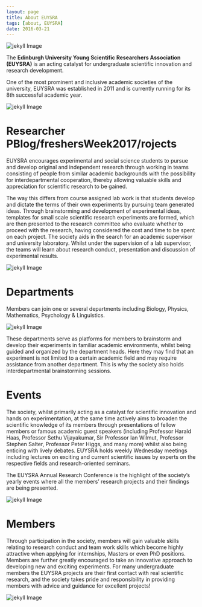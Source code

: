 ```yaml
---
layout: page
title: About EUYSRA
tags: [about, EUYSRA]
date: 2016-03-21
---
```

![jekyll Image](https://www.eusa.ed.ac.uk/asset/Organisation/10967/EUYSRA-COVER-large.jpg)

The **Edinburgh University Young Scientific Researchers Association (EUYSRA)** is an acting catalyst for undergraduate scientific innovation and research development.

One of the most prominent and inclusive academic societies of the university, EUYSRA was established in 2011 and is currently running for its 8th successful academic year.

![jekyll Image](https://www.eusa.ed.ac.uk/asset/Organisation/10967/webpage1%282%29.png)


# Researcher PBlog/freshersWeek2017/rojects

EUYSRA encourages experimental and social science students to pursue and develop original and independent research through working in teams consisting of people from similar academic backgrounds with the possibility for interdepartmental cooperation, thereby allowing valuable skills and appreciation for scientific research to be gained.

The way this differs from course assigned lab work is that students develop and dictate the terms of their own experiments by pursuing team generated ideas. Through brainstorming and development of experimental ideas, templates for small scale scientific research experiments are formed, which are then presented to the research committee who evaluate whether to proceed with the research, having considered the cost and time to be spent on each project. The society aids in the search for an academic supervisor and university laboratory. Whilst under the supervision of a lab supervisor, the teams will learn about research conduct, presentation and discussion of experimental results.

![jekyll Image](https://www.eusa.ed.ac.uk/asset/Organisation/10967/webpage3.png)


# Departments

Members can join one or several departments including Biology, Physics, Mathematics, Psychology & Linguistics.

![jekyll Image](https://www.eusa.ed.ac.uk/asset/Organisation/10967/webpage4.png)


These departments serve as platforms for members to brainstorm and develop their experiments in familiar academic environments, whilst being guided and organized by the department heads. Here they may find that an experiment is not limited to a certain academic field and may require assistance from another department. This is why the society also holds interdepartmental brainstorming sessions.

# Events

The society, whilst primarily acting as a catalyst for scientific innovation and hands on experimentation, at the same time actively aims to broaden the scientific knowledge of its members through presentations of fellow members or famous academic guest speakers (including Professor Harald Haas, Professor Sethu Vijayakumar, Sir Professor Ian Wilmut, Professor Stephen Salter, Professor Peter Higgs, and many more) whilst also being enticing with lively debates. EUYSRA holds weekly Wednesday meetings including lectures on exciting and current scientific issues by experts on the respective fields and research-oriented seminars.

The EUYSRA Annual Research Conference is the highlight of the society’s yearly events where all the members’ research projects and their findings are being presented.

![jekyll Image](https://www.eusa.ed.ac.uk/pageassets/activities/societies/society/young-researchers/webapge6(1).png)

# Members

Through participation in the society, members will gain valuable skills relating to research conduct and team work skills which become highly attractive when applying for internships, Masters or even PhD positions. Members are further greatly encouraged to take an innovative approach to developing new and exciting experiments. For many undergraduate members the EUYSRA projects are their first contact with real scientific research, and the society takes pride and responsibility in providing members with advice and guidance for excellent projects!

![jekyll Image](https://www.eusa.ed.ac.uk/pageassets/activities/societies/society/young-researchers/webpage7(1).png)
